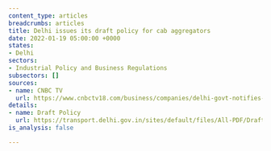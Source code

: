 ```yaml
---
content_type: articles
breadcrumbs: articles
title: Delhi issues its draft policy for cab aggregators
date: 2022-01-19 05:00:00 +0000
states:
- Delhi
sectors:
- Industrial Policy and Business Regulations
subsectors: []
sources:
- name: CNBC TV
  url: https://www.cnbctv18.com/business/companies/delhi-govt-notifies-ev-draft-policy-for-ride-aggregators-delivery-services-12173492.htm
details:
- name: Draft Policy
  url: https://transport.delhi.gov.in/sites/default/files/All-PDF/Draft_Aggregator_Scheme_.pdf
is_analysis: false

---
```

